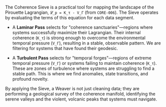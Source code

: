 The Coherence Sieve is a practical tool for mapping the landscape of the Pirouette Lagrangian, `𝓛_p = K_τ - V_Γ` (from `CORE-006`). The Sieve operates by evaluating the terms of this equation for each data segment.

-   A **Laminar Pass** selects for "coherence sanctuaries"—regions where systems successfully maximize their Lagrangian. Their internal coherence (`K_τ`) is strong enough to overcome the environmental temporal pressure (`V_Γ`), resulting in a stable, observable pattern. We are filtering for systems that have found their geodesic.

-   A **Turbulent Pass** selects for "temporal forges"—regions of extreme temporal pressure (`V_Γ`) or systems failing to maintain coherence (`K_τ`). These are zones of turbulence where systems are struggling to find a stable path. This is where we find anomalies, state transitions, and profound novelty.

By applying the Sieve, a Weaver is not just cleaning data; they are performing a geological survey of the coherence manifold, identifying the serene valleys and the violent, volcanic peaks that systems must navigate.
